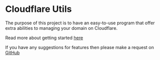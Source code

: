 # Cloudflare Utils

The purpose of this project is to have an easy-to-use program that offer extra abilities to managing your domain on Cloudflare.

Read more about getting started [here](./started.md)

If you have any suggestions for features then please make a request on [GitHub](https://github.com/Cyb3r-Jak3/cloudflare-utils/issues)